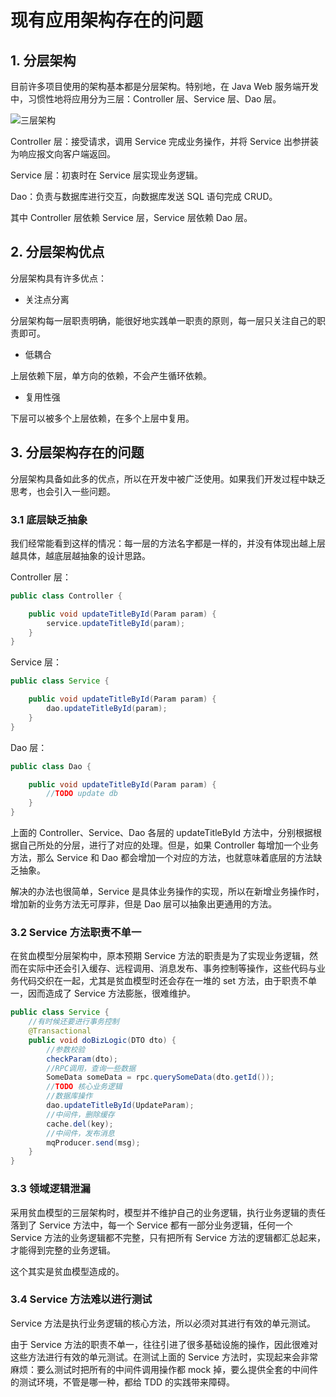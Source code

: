# 现有应用架构存在的问题

## 1. 分层架构

目前许多项目使用的架构基本都是分层架构。特别地，在 Java Web 服务端开发中，习惯性地将应用分为三层：Controller 层、Service 层、Dao 层。

![三层架构](/images/2/ct.001.png)

Controller 层：接受请求，调用 Service 完成业务操作，并将 Service 出参拼装为响应报文向客户端返回。

Service 层：初衷时在 Service 层实现业务逻辑。

Dao：负责与数据库进行交互，向数据库发送 SQL 语句完成 CRUD。

其中 Controller 层依赖 Service 层，Service 层依赖 Dao 层。

## 2. 分层架构优点

分层架构具有许多优点：

- 关注点分离

分层架构每一层职责明确，能很好地实践单一职责的原则，每一层只关注自己的职责即可。

- 低耦合

上层依赖下层，单方向的依赖，不会产生循环依赖。

- 复用性强

下层可以被多个上层依赖，在多个上层中复用。

## 3. 分层架构存在的问题

分层架构具备如此多的优点，所以在开发中被广泛使用。如果我们开发过程中缺乏思考，也会引入一些问题。

### 3.1 底层缺乏抽象

我们经常能看到这样的情况：每一层的方法名字都是一样的，并没有体现出越上层越具体，越底层越抽象的设计思路。

Controller 层：

```java
public class Controller {

    public void updateTitleById(Param param) {
        service.updateTitleById(param);
    }
}
```

Service 层：

```java
public class Service {

    public void updateTitleById(Param param) {
        dao.updateTitleById(param);
    }
}
```

Dao 层：

```java
public class Dao {

    public void updateTitleById(Param param) {
        //TODO update db
    }
}
```

上面的 Controller、Service、Dao 各层的 updateTitleById 方法中，分别根据根据自己所处的分层，进行了对应的处理。但是，如果 Controller 每增加一个业务方法，那么 Service 和 Dao 都会增加一个对应的方法，也就意味着底层的方法缺乏抽象。

解决的办法也很简单，Service 是具体业务操作的实现，所以在新增业务操作时，增加新的业务方法无可厚非，但是 Dao 层可以抽象出更通用的方法。

### 3.2 Service 方法职责不单一

在贫血模型分层架构中，原本预期 Service 方法的职责是为了实现业务逻辑，然而在实际中还会引入缓存、远程调用、消息发布、事务控制等操作，这些代码与业务代码交织在一起，尤其是贫血模型时还会存在一堆的 set 方法，由于职责不单一，因而造成了 Service 方法膨胀，很难维护。

```java
public class Service {
    //有时候还要进行事务控制
    @Transactional
    public void doBizLogic(DTO dto) {
        //参数校验
        checkParam(dto);
        //RPC调用，查询一些数据
        SomeData someData = rpc.querySomeData(dto.getId());
        //TODO 核心业务逻辑
        //数据库操作
        dao.updateTitleById(UpdateParam);
        //中间件，删除缓存
        cache.del(key);
        //中间件，发布消息
        mqProducer.send(msg);
    }
}
```

### 3.3 领域逻辑泄漏

采用贫血模型的三层架构时，模型并不维护自己的业务逻辑，执行业务逻辑的责任落到了 Service 方法中，每一个 Service 都有一部分业务逻辑，任何一个 Service 方法的业务逻辑都不完整，只有把所有 Service 方法的逻辑都汇总起来，才能得到完整的业务逻辑。

这个其实是贫血模型造成的。

### 3.4 Service 方法难以进行测试

Service 方法是执行业务逻辑的核心方法，所以必须对其进行有效的单元测试。

由于 Service 方法的职责不单一，往往引进了很多基础设施的操作，因此很难对这些方法进行有效的单元测试。在测试上面的 Service 方法时，实现起来会非常麻烦：要么测试时把所有的中间件调用操作都 mock 掉，要么提供全套的中间件的测试环境，不管是哪一种，都给 TDD 的实践带来障碍。

<!--@include: ../footer.md-->
